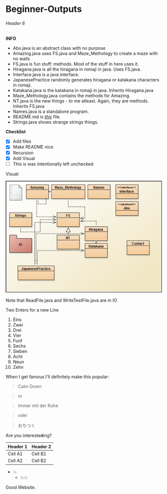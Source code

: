# Beginner-Outputs
###### Header 6
**INFO**
* Abs.java is an abstract class with no purpose
* Amazing.java uses FS.java and Maze_Methology to create a maze with no walls
* FS.java is fun stuff: methods. Most of the stuff in here uses it.
* Hiragana.java is all the hiragana in romaji in java. Uses FS.java.
* Interface.java is a java interface.
* JapanesePractice randomly generates hiragana or katakana characters in romaji.
* Katakana.java is the katakana in romaji in java. Inherits Hiragana.java
* Maze_Methology.java contains the methods for Amazing.
* NT.java is the new things - to me atleast. Again, they are methods. Inherits FS.java
* Names.java is a standalone program.
* README.md is [_this_](https://github.com/jacobcmalimban/Beginner-Outputs/blob/master/README.md) file.
* Strings.java shows strange strings things.

__Checklist__
- [x] Add files
- [x] Make README nice
- [x] Recursion
- [x] Add Visual
- [ ] This is was intentionally left unchecked

Visual:

![Novel](https://github.com/jacobcmalimban/Beginner-Outputs/blob/master/Nice%20Visual.png)

Note that ReadFile.java and WriteTestFile.java are in IO

Two Enters for a new Line

1. Eins
2. Zwei
3. Drei
4. Vier
5. Funf
6. Sechs
7. Sieben
8. Acht
9. Neun
10. Zehn

When I get famous I'll definitely make this popular:

> Calm Down

> or

> Immer mit der Ruhe

> oder

> おちつく

Are you interest~~ed~~ing?

Header 1 | Header 2
-------- | --------
Cell A1 | Cell B1
Cell A2 | Cell B2

- :boom:
  * :boom::boom:
  
Good Website.
